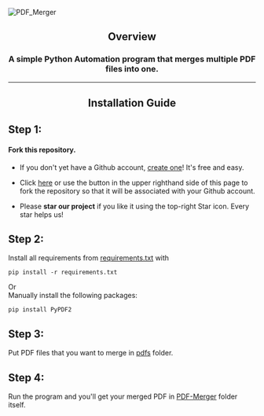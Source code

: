 ![PDF_Merger](https://github.com/TheCarBun/Python-Projects-for-Beginners/assets/126663378/eb92c3b3-159d-4abb-92ca-3a6638ab051a)

<h2 align="center">Overview</h2>
<h3 align="center"> A simple Python Automation program that merges multiple PDF files into one. </h3>
<hr>


<h2 align="center">Installation Guide</h2>

## Step 1:

#### Fork this repository.
* If you don't yet have a Github account, [create one](https://github.com/join)! It's free and easy.
* Click [here](https://github.com/TheCarBun/Python-Projects-for-Beginners/fork) or use the button in the upper righthand side of this page to fork the repository so that it will be associated with your Github account.


* Please **star our project** if you like it using the top-right Star icon. Every star helps us! 

## Step 2:

Install all requirements from [requirements.txt](requirements.txt) with
```
pip install -r requirements.txt
```
Or
<br>
Manually install the following packages:
```
pip install PyPDF2
```

## Step 3:

Put PDF files that you want to merge in [pdfs](./pdfs/) folder.


## Step 4:

Run the program and you'll get your merged PDF in [PDF-Merger](/Python-Projects-for-Beginners/Projects/PDF-Merger/) folder itself.

